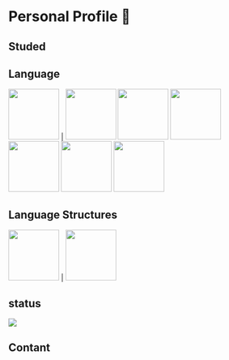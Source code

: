 # Personal Profile 📖 



## Studed 



## Language  

<img src="https://user-images.githubusercontent.com/71974361/108602377-87c5a680-7399-11eb-89a9-5c040397de90.png" width="100" hight="100"> | <img src="https://user-images.githubusercontent.com/71974361/108602160-716b1b00-7398-11eb-9ed8-06314cb91ad8.png" width="100" hight="100"> 
<img src="https://user-images.githubusercontent.com/71974361/108602450-e4c15c80-7399-11eb-8285-b05ba5b38e55.png" width="100" hight="100">
<img src="https://user-images.githubusercontent.com/71974361/108602665-18e94d00-739b-11eb-9024-36470a046a9f.png" width="100" hight="100"> 
<img src="https://user-images.githubusercontent.com/71974361/108602667-1d156a80-739b-11eb-9458-5f62f030a4ce.png" width="100" hight="100">
<img src="https://user-images.githubusercontent.com/71974361/108602675-24d50f00-739b-11eb-8293-a9d048fce6f2.png" width="100" hight="100"> 
<img src="https://user-images.githubusercontent.com/71974361/108602677-269ed280-739b-11eb-8118-227570a1da04.png" width="100" hight="100">  

## Language Structures

<img src="https://user-images.githubusercontent.com/71974361/108602674-2272b500-739b-11eb-9f25-dce7ed760614.jpg" width="100" hight="100"> | <img src="https://user-images.githubusercontent.com/71974361/108602672-20a8f180-739b-11eb-93e4-9cec42820ccc.png" width="100" hight="100"> 

 
 ## status   

<img src="https://github-readme-stats.vercel.app/api?username=Ben-glitch-cloud&show_icons=true&theme=tokyonight">

 ## Contant
